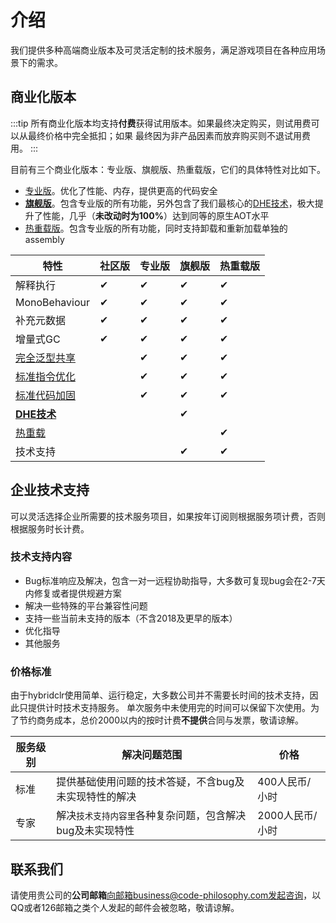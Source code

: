 # 介绍

我们提供多种高端商业版本及可灵活定制的技术服务，满足游戏项目在各种应用场景下的需求。

## 商业化版本

:::tip
所有商业化版本均支持**付费**获得试用版本。如果最终决定购买，则试用费可以从最终价格中完全抵扣；如果
最终因为非产品因素而放弃购买则不退试用费用。
:::

目前有三个商业化版本：专业版、旗舰版、热重载版，它们的具体特性对比如下。

- [专业版](./pro/intro.md)。优化了性能、内存，提供更高的代码安全
- [**旗舰版**](./ultimate/intro.md)。包含专业版的所有功能，另外包含了我们最核心的[DHE技术](./differentialhybridexecution)，极大提升了性能，几乎（**未改动时为100%**）达到同等的原生AOT水平
- [热重载版](./reload/intro.md)。包含专业版的所有功能，同时支持卸载和重新加载单独的assembly

|特性|社区版|专业版|旗舰版|热重载版|
|-|-|-|-|-|
|解释执行|✔|✔|✔|✔|
|MonoBehaviour|✔|✔|✔|✔|
|补充元数据|✔|✔|✔|✔|
|增量式GC|✔|✔|✔|✔|
|[完全泛型共享](./fullgenericsharing)||✔|✔|✔|
|[标准指令优化](./basiccodeoptimization)||✔|✔|✔|
|[标准代码加固](./basicencryption)||✔|✔|✔|
|[**DHE技术**](./differentialhybridexecution)|||✔||
|[热重载](./reload/hotreloadassembly)||||✔|
|技术支持|||✔|✔|

## 企业技术支持

可以灵活选择企业所需要的技术服务项目，如果按年订阅则根据服务项计费，否则根据服务时长计费。

### 技术支持内容

- Bug标准响应及解决，包含一对一远程协助指导，大多数可复现bug会在2-7天内修复或者提供规避方案
- 解决一些特殊的平台兼容性问题
- 支持一些当前未支持的版本（不含2018及更早的版本）
- 优化指导
- 其他服务

### 价格标准

由于hybridclr使用简单、运行稳定，大多数公司并不需要长时间的技术支持，因此只提供计时技术支持服务。
单次服务中未使用完的时间可以保留下次使用。为了节约商务成本，总价2000以内的按时计费**不提供**合同与发票，敬请谅解。

|服务级别|解决问题范围|价格|
|-|-|-|
|标准|提供基础使用问题的技术答疑，不含bug及未实现特性的解决|400人民币/小时|
|专家|解决`技术支持内容里`各种复杂问题，包含解决bug及未实现特性|2000人民币/小时|


## 联系我们

请使用贵公司的**公司邮箱**向邮箱business@code-philosophy.com发起咨询，以QQ或者126邮箱之类个人发起的邮件会被忽略，敬请谅解。